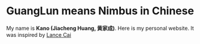 # GuangLun means Nimbus in Chinese

My name is **Kano (Jiacheng Huang, 黄家成)**. Here is my personal website. It was inspired by [Lance Cai](https://github.com/GuangLun2000/GuangLun2000.github.io)



